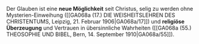 
Der Glauben ist eine **neue Möglichkeit** seit Christus, selig zu werden ohne Mysterien-Einweihung ([[GA068a (17.) DIE WEISHEITSLEHREN DES CHRISTENTUMS, Leipzig, 21. Februar 1906|GA068a/17]]) und **religiöse Überzeugung** und Vertrauen in übersinnliche Wahrheiten ([[GA068a (55.) THEOSOPHIE UND BIBEL, Bern, 14. September 1910|GA068a/55]]).
